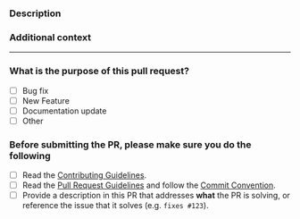 <!-- Thank you for contributing! -->

### Description

<!-- Please insert your description here and provide especially info about the "what" this PR is solving -->

### Additional context

<!-- e.g. is there anything you'd like reviewers to focus on? -->

---

### What is the purpose of this pull request? <!-- (put an "X" next to an item) -->

- [ ] Bug fix
- [ ] New Feature
- [ ] Documentation update
- [ ] Other

### Before submitting the PR, please make sure you do the following

- [ ] Read the [Contributing Guidelines](https://github.com/alex8088/electron-vite/blob/master/CONTRIBUTING.md).
- [ ] Read the [Pull Request Guidelines](https://github.com/alex8088/electron-vite/blob/master/CONTRIBUTING.md#pull-request) and follow the [Commit Convention](https://github.com/alex8088/electron-vite/blob/master/.github/commit-convention.md).
- [ ] Provide a description in this PR that addresses **what** the PR is solving, or reference the issue that it solves (e.g. `fixes #123`).
